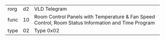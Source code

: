 
|    |   |   |
| -- | - | - |
| rorg | d2 | VLD Telegram |
| func | 10 | Room Control Panels with Temperature & Fan Speed Control, Room Status Information and Time Program |
| type | 02 | Type 0x02 |
